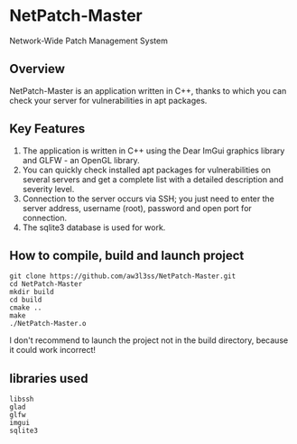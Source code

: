 # NetPatch-Master
Network-Wide Patch Management System

## Overview 
NetPatch-Master is an application written in C++, thanks to which you can check your server for vulnerabilities in apt packages.
 
## Key Features 
1. The application is written in C++ using the Dear ImGui graphics library and GLFW - an OpenGL library.
2. You can quickly check installed apt packages for vulnerabilities on several servers and get a complete list with a detailed description and severity level.
3. Connection to the server occurs via SSH; you just need to enter the server address, username (root), password and open port for connection.
4. The sqlite3 database is used for work.

## How to compile, build and launch project
```
git clone https://github.com/aw3l3ss/NetPatch-Master.git
cd NetPatch-Master
mkdir build
cd build
cmake ..
make
./NetPatch-Master.o
```

I don't recommend to launch the project not in the build directory, because it could work incorrect!

## libraries used
```
libssh
glad
glfw
imgui
sqlite3
```